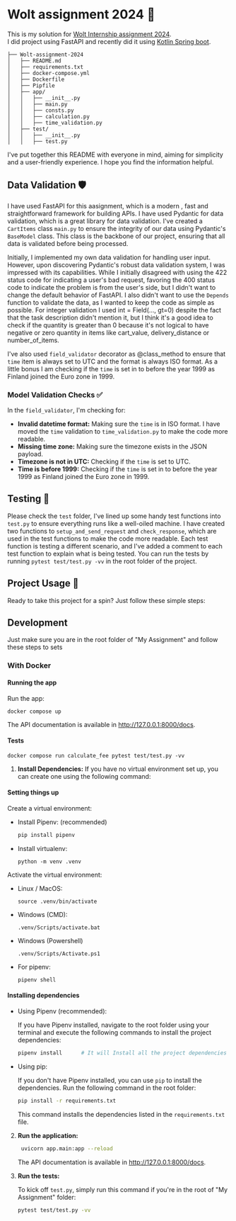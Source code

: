 # Wolt assignment 2024 🚀
This is my solution for [Wolt Internship assignment 2024](https://github.com/woltapp/engineering-internship-2024).
<br> I did project using FastAPI and recently did it using [Kotlin Spring boot](https://github.com/mtoof/delivery-fee-calculator-kotlin).
```
├── Wolt-assignment-2024
│   ├── README.md
│   ├── requirements.txt
│   ├── docker-compose.yml
│   ├── Dockerfile
│   ├── Pipfile
│   ├── app/
│   │   ├── __init__.py
│   │   ├── main.py
│   │   ├── consts.py
│   │   ├── calculation.py
│   │   ├── time_validation.py
│   ├── test/
│   │   ├── __init__.py
│   │   ├── test.py
```

I've put together this README with everyone in mind, aiming for simplicity and a user-friendly experience. I hope you find the information helpful.

## Data Validation 🛡️
I have used FastAPI for this aasignment, which is a modern , fast and straightforward framework for building APIs.
I have used Pydantic for data validation, which is a great library for data validation.
I've created a `CartItems` class `main.py` to ensure the integrity of our data using Pydantic's `BaseModel` class. This class is the backbone of our project, ensuring that all data is validated before being processed. 

Initially, I implemented my own data validation for handling user input. However, upon discovering Pydantic's robust data validation system, I was impressed with its capabilities. While I initially disagreed with using the 422 status code for indicating a user's bad request, favoring the 400 status code to indicate the problem is from the user's side, but I didn't want to change the default behavior of FastAPI. I also didn't want to use the `Depends` function to validate the data, as I wanted to keep the code as simple as possible.
For integer validation I used int = Field(..., gt=0) despite the fact that the task description didn't mention it, but I think it's a good idea to check if the quantity is greater than 0 because it's not logical to have negative or zero quantity in items like cart_value, delivery_distance or number_of_items.

I've also used `field_validator` decorator as @class_method to ensure that `time` item is always set to UTC and the format is always ISO format. As a little bonus I am checking if the `time` is set in to before the year 1999 as Finland joined the Euro zone in 1999.

### Model Validation Checks ✅

In the `field_validator`, I'm checking for:

- **Invalid datetime format:** Making sure the `time` is in ISO format.
I have moved the `time` validation to `time_validation.py` to make the code more readable.
- **Missing time zone:** Making sure the timezone exists in the JSON payload.
- **Timezone is not in UTC:** Checking if the `time` is set to UTC.
- **Time is before 1999:** Checking if the `time` is set in to before the year 1999 as Finland joined the Euro zone in 1999.

## Testing 🧪

Please check the `test` folder, I've lined up some handy test functions into `test.py` to ensure everything runs like a well-oiled machine.
I have created two functions to `setup_and_send_request` and `check_response`, which are used in the test functions to make the code more readable.
Each test function is testing a different scenario, and I've added a comment to each test function to explain what is being tested.
You can run the tests by running `pytest test/test.py -vv` in the root folder of the project.

## Project Usage 🚀

Ready to take this project for a spin? Just follow these simple steps:

## Development

Just make sure you are in the root folder of "My Assignment" and follow these steps to sets

### With Docker


#### Running the app
Run the app:
```
docker compose up
```

The API documentation is available in http://127.0.0.1:8000/docs.

#### Tests
```
docker compose run calculate_fee pytest test/test.py -vv
```


1. **Install Dependencies:**
If you have no virtual environment set up, you can create one using the following command:
#### Setting things up
Create a virtual environment:
- Install Pipenv: (recommended)
    
    ```bash
    pip install pipenv
    ```

- Install virtualenv:

    ```
    python -m venv .venv
    ```

Activate the virtual environment:

* Linux / MacOS:
    ```
    source .venv/bin/activate
    ```
* Windows (CMD):
    ```
    .venv/Scripts/activate.bat
    ```

* Windows (Powershell)
    ```
    .venv/Scripts/Activate.ps1
    ```
* For pipenv:
    ```
    pipenv shell
    ```
#### Installing dependencies
   - Using Pipenv (recommended):

     If you have Pipenv installed, navigate to the root folder using your terminal and execute the following commands to install the project dependencies:

     ```bash
     pipenv install      # It will Install all the project dependencies automatically
     ```

   - Using pip:

     If you don't have Pipenv installed, you can use `pip` to install the dependencies. Run the following command in the root folder:

     ```bash
     pip install -r requirements.txt
     ```

     This command installs the dependencies listed in the `requirements.txt` file.

2. **Run the application:**

   ```bash
    uvicorn app.main:app --reload
    ```
    The API documentation is available in http://127.0.0.1:8000/docs.

3. **Run the tests:**

    To kick off `test.py`, simply run this command if you're in the root of "My Assignment" folder:

    ```bash
    pytest test/test.py -vv
    ```

